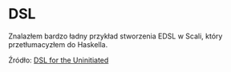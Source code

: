 # DSL
Znalazłem bardzo ładny przykład stworzenia EDSL w Scali, który przetłumacyzłem do Haskella.

Źródło: [DSL for the Uninitiated](http://cacm.acm.org/magazines/2011/7/109910-dsl-for-the-uninitiated/fulltext)

```haskell

```
